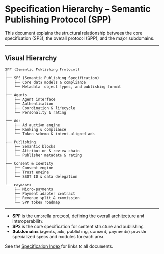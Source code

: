# Specification Hierarchy – Semantic Publishing Protocol (SPP)

This document explains the structural relationship between the core specification (SPS), the overall protocol (SPP), and the major subdomains.

---

## Visual Hierarchy

```text
SPP (Semantic Publishing Protocol)
│
├── SPS (Semantic Publishing Specification)
│   ├── Core data models & compliance
│   └── Metadata, object types, and publishing format
│
├── Agents
│   ├── Agent interface
│   ├── Authentication
│   ├── Coordination & lifecycle
│   └── Personality & rating
│
├── Ads
│   ├── Ad auction engine
│   ├── Ranking & compliance
│   └── Token schema & intent-aligned ads
│
├── Publishing
│   ├── Semantic blocks
│   ├── Attribution & review chain
│   └── Publisher metadata & rating
│
├── Consent & Identity
│   ├── Consent engine
│   ├── Trust engine
│   └── SSOT ID & data delegation
│
└── Payments
    ├── Micro-payments
    ├── Payment adapter contract
    ├── Revenue split & commission
    └── SPP token roadmap
```

---

- **SPP** is the umbrella protocol, defining the overall architecture and interoperability.
- **SPS** is the core specification for content structure and publishing.
- **Subdomains** (agents, ads, publishing, consent, payments) provide specialized specs and modules for each area.

See the [Specification Index](spec-index.md) for links to all documents.
